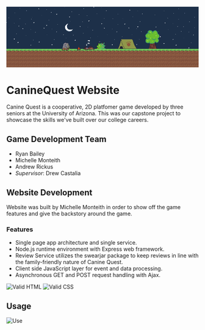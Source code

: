 ![Home Screen Art](./images/backgroundlong.png)
# CanineQuest Website
Canine Quest is a cooperative, 2D platfomer game developed by three seniors at the University of Arizona. This was our capstone project to showcase the skills we've built over our college careers.

## Game Development Team
* Ryan Bailey
* Michelle Monteith
* Andrew Rickus
* <i>Supervisor</i>: Drew Castalia

## Website Development
Website was built by Michelle Monteith in order to show off the game features and give the backstory around the game.

### Features
* Single page app architecture and single service.
* Node.js runtime environment with Express web framework.
* Review Service utilizes the swearjar package to keep reviews in line with the family-friendly nature of Canine Quest.
* Client side JavaScript layer for event and data processing.
* Asynchronous GET and POST request handling with Ajax.

![Valid HTML](https://www.w3.org/Icons/valid-html40-blue)
![Valid CSS](http://jigsaw.w3.org/css-validator/images/vcss-blue)


## Usage
![Use](./images/website.gif)

